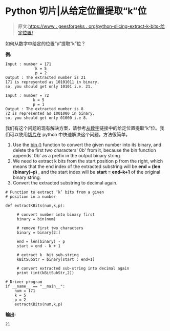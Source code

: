 # Python 切片|从给定位置提取“k”位

> 原文:[https://www . geesforgeks . org/python-slicing-extract-k-bits-给定位置/](https://www.geeksforgeeks.org/python-slicing-extract-k-bits-given-position/)

如何从数字中给定的位置“p”提取“k”位？

**例:**

```
Input : number = 171
             k = 5 
             p = 2
Output : The extracted number is 21
171 is represented as 10101011 in binary,
so, you should get only 10101 i.e. 21.

Input : number = 72
            k = 5 
            p = 1
Output : The extracted number is 8
72 is represented as 1001000 in binary,
so, you should get only 01000 i.e 8.

```

我们有这个问题的现有解决方案，请参考[从数字](https://www.geeksforgeeks.org/extract-k-bits-given-position-number/)链接中的给定位置提取“k”位。我们可以使用[切片](https://www.geeksforgeeks.org/python-list-comprehension-and-slicing/)在 python 中快速解决这个问题。方法很简单，

1.  Use the [bin ()](https://www.geeksforgeeks.org/bin-in-python/) function to convert the given number into its binary, and delete the first two characters' 0b' from it, because the bin function appends' 0b' as a prefix in the output binary string.
2.  We need to extract k bits from the start position p from the right, which means that the end index of the extracted substring will be **end = (len (binary)–p)** , and the start index will be **start = end–k+1** of the original binary string.
3.  Convert the extracted substring to decimal again.

```
# Function to extract ‘k’ bits from a given
# position in a number

def extractKBits(num,k,p):

     # convert number into binary first
     binary = bin(num)

     # remove first two characters
     binary = binary[2:]

     end = len(binary) - p
     start = end - k + 1

     # extract k  bit sub-string
     kBitSubStr = binary[start : end+1]

     # convert extracted sub-string into decimal again
     print (int(kBitSubStr,2))

# Driver program
if __name__ == "__main__":
    num = 171
    k = 5
    p = 2
    extractKBits(num,k,p)

```

**输出:**

```
21

```
